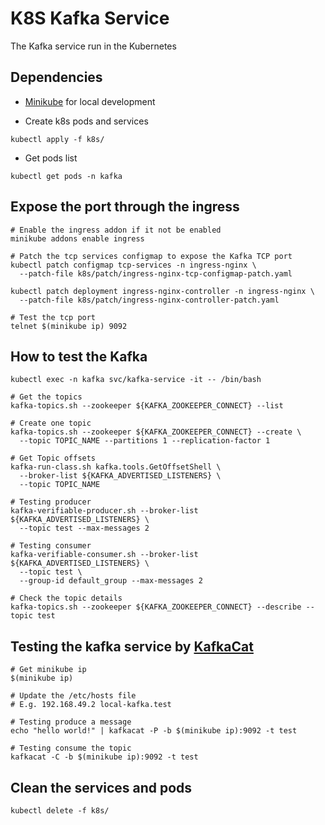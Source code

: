 # K8S Kafka Service

The Kafka service run in the Kubernetes

## Dependencies

* [Minikube](https://minikube.sigs.k8s.io/docs/) for local development

* Create k8s pods and services

```shell
kubectl apply -f k8s/
```

* Get pods list

```shell
kubectl get pods -n kafka
```

## Expose the port through the ingress

```shell
# Enable the ingress addon if it not be enabled
minikube addons enable ingress

# Patch the tcp services configmap to expose the Kafka TCP port
kubectl patch configmap tcp-services -n ingress-nginx \
  --patch-file k8s/patch/ingress-nginx-tcp-configmap-patch.yaml

kubectl patch deployment ingress-nginx-controller -n ingress-nginx \
  --patch-file k8s/patch/ingress-nginx-controller-patch.yaml

# Test the tcp port
telnet $(minikube ip) 9092

```

## How to test the Kafka

```shell
kubectl exec -n kafka svc/kafka-service -it -- /bin/bash

# Get the topics
kafka-topics.sh --zookeeper ${KAFKA_ZOOKEEPER_CONNECT} --list

# Create one topic
kafka-topics.sh --zookeeper ${KAFKA_ZOOKEEPER_CONNECT} --create \
  --topic TOPIC_NAME --partitions 1 --replication-factor 1

# Get Topic offsets
kafka-run-class.sh kafka.tools.GetOffsetShell \
  --broker-list ${KAFKA_ADVERTISED_LISTENERS} \
  --topic TOPIC_NAME

# Testing producer
kafka-verifiable-producer.sh --broker-list ${KAFKA_ADVERTISED_LISTENERS} \
  --topic test --max-messages 2

# Testing consumer
kafka-verifiable-consumer.sh --broker-list ${KAFKA_ADVERTISED_LISTENERS} \
  --topic test \
  --group-id default_group --max-messages 2

# Check the topic details
kafka-topics.sh --zookeeper ${KAFKA_ZOOKEEPER_CONNECT} --describe --topic test
```

## Testing the kafka service by [KafkaCat](https://docs.confluent.io/platform/current/tools/kafkacat-usage.html)

```shell
# Get minikube ip
$(minikube ip)

# Update the /etc/hosts file
# E.g. 192.168.49.2 local-kafka.test

# Testing produce a message
echo "hello world!" | kafkacat -P -b $(minikube ip):9092 -t test

# Testing consume the topic
kafkacat -C -b $(minikube ip):9092 -t test
```

## Clean the services and pods

```shell script
kubectl delete -f k8s/
```
